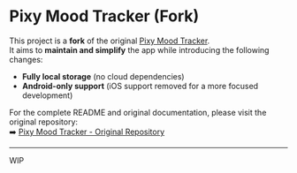 # Pixy Mood Tracker (Fork)

This project is a **fork** of the original [Pixy Mood Tracker](https://github.com/mrzmyr/pixy-mood-tracker).  
It aims to **maintain and simplify** the app while introducing the following changes:

- **Fully local storage** (no cloud dependencies)
- **Android-only support** (iOS support removed for a more focused development)

For the complete README and original documentation, please visit the original repository:  
➡️ [Pixy Mood Tracker - Original Repository](https://github.com/mrzmyr/pixy-mood-tracker)

---  

WIP
